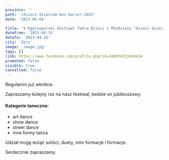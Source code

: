 ```yaml
---
province: ''
path: '/dzieci-dzieciom-bez-barier-2023'
date: '2023-02-04'

title: 'X Ogólnopolski Festiwal Tańca Dzieci i Młodzieży "Dzieci dzieciom bez barier"'
dateFrom: '2023-04-15'
dateTo: '2023-04-16'
city: 'Żory'
image: 'image.jpg'
tags: []
link: https://www.facebook.com/profile.php?id=100034311049414
promoted: false
visible: true
cancelled: false
---
```

Regulamin już wkrótce.

Zapraszamy kolejny raz na nasz festiwal, bedzie on jubileuszowy. 

#### Kategorie taneczne:
- art dance
- show dance
- street dance
- inne formy tańca 

Udział mogą wziąć soliści, duety, mini formacje i formacje.

Serdecznie zapraszamy. 
